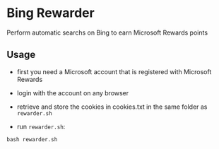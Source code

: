 # Bing Rewarder

Perform automatic searchs on Bing to earn Microsoft Rewards points

## Usage

- first you need a Microsoft account that is registered with Microsoft Rewards

- login with the account on any browser

- retrieve and store the cookies in cookies.txt in the same folder as `rewarder.sh`

- run `rewarder.sh`:

```
bash rewarder.sh
```
